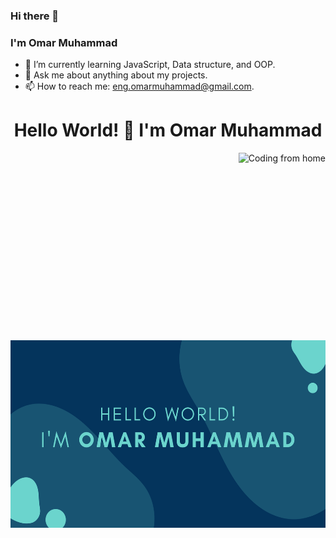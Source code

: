 ### Hi there 👋
### I'm Omar Muhammad


- 🌱 I’m currently learning JavaScript, Data structure, and OOP.
- 💬 Ask me about anything about my projects.
- 📫 How to reach me: eng.omarmuhammad@gmail.com.

<div align="center">
  <h1>Hello World! 👋 I'm Omar Muhammad</h1>
  <img align="right" src="https://media.giphy.com/media/qgQUggAC3Pfv687qPC/giphy.gif" alt="Coding from home" height="300">
  <img align="left" src="./photos/Presentation.png" alt="Coding from home" height="300">
  
  <a href="https://github-readme-stats.vercel.app/api?username=Omar-Muhamad"></a>
  
</div>